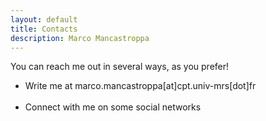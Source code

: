 ```yaml
---
layout: default
title: Contacts
description: Marco Mancastroppa
---
```

<head>
    <link rel="stylesheet" href="https://cdnjs.cloudflare.com/ajax/libs/font-awesome/6.5.2/css/all.min.css">
</head>

You can reach me out in several ways, as you prefer!

* Write me at marco.mancastroppa[at]cpt.univ-mrs[dot]fr <br><br>
<a href="mailto:marco.mancastroppa@cpt.univ-mrs.fr"><i class="fa-solid fa-envelope fa-2x"></i></a>
* Connect with me on some social networks<br><br>
<a href="https://bsky.app/profile/marco-mancastroppa.bsky.social" target="_blank"><i class="fa-brands fa-bluesky fa-2x"></i></a>
<a href="https://www.researchgate.net/profile/Marco-Mancastroppa" target="_blank"><i class="fa-brands fa-researchgate fa-2x"></i></a>
<a href="https://fr.linkedin.com/in/marco-mancastroppa-b3587611a" target="_blank"><i class="fa-brands fa-linkedin fa-2x"></i>

